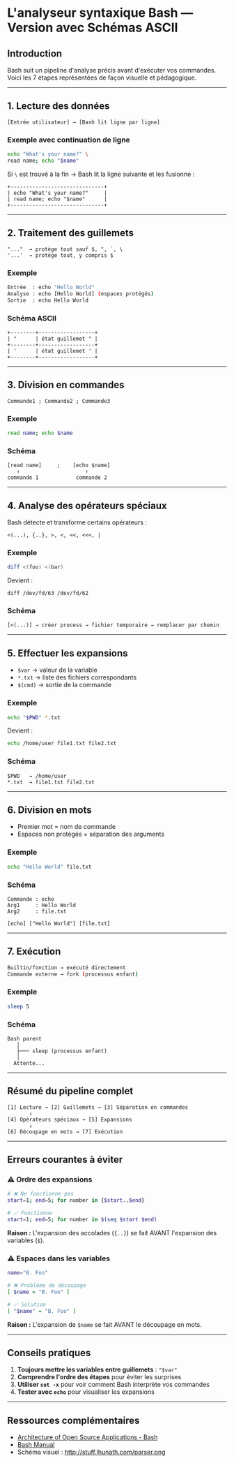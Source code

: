 # L'analyseur syntaxique Bash — Version avec Schémas ASCII

## Introduction

Bash suit un pipeline d'analyse précis avant d'exécuter vos commandes.
Voici les 7 étapes représentées de façon visuelle et pédagogique.

---

## 1. Lecture des données

```
[Entrée utilisateur] → [Bash lit ligne par ligne]
```

### Exemple avec continuation de ligne

```bash
echo "What's your name?" \
read name; echo "$name"
```

Si `\` est trouvé à la fin → Bash lit la ligne suivante et les fusionne :

```
+------------------------------+
| echo "What's your name?"     |
| read name; echo "$name"      |
+------------------------------+
```

---

## 2. Traitement des guillemets

```
"..."  → protège tout sauf $, ", `, \
'...'  → protège tout, y compris $
```

### Exemple

```bash
Entrée  : echo "Hello World"
Analyse : echo [Hello World] (espaces protégés)
Sortie  : echo Hello World
```

### Schéma ASCII

```
+--------+------------------+
| "      | état guillemet " |
+--------+------------------+
| '      | état guillemet ' |
+--------+------------------+
```

---

## 3. Division en commandes

```
Commande1 ; Commande2 ; Commande3
```

### Exemple

```bash
read name; echo $name
```

### Schéma

```
[read name]     ;    [echo $name]
   ↑                     ↑
commande 1            commande 2
```

---

## 4. Analyse des opérateurs spéciaux

Bash détecte et transforme certains opérateurs :

```
<(...), {..}, >, <, <<, <<<, |
```

### Exemple

```bash
diff <(foo) <(bar)
```

Devient :

```
diff /dev/fd/63 /dev/fd/62
```

### Schéma

```
[<(...)] → créer process → fichier temporaire → remplacer par chemin
```

---

## 5. Effectuer les expansions

- `$var` → valeur de la variable
- `*.txt` → liste des fichiers correspondants  
- `$(cmd)` → sortie de la commande

### Exemple

```bash
echo "$PWD" *.txt
```

Devient :

```bash
echo /home/user file1.txt file2.txt
```

### Schéma

```
$PWD   → /home/user
*.txt  → file1.txt file2.txt
```

---

## 6. Division en mots

- Premier mot = nom de commande
- Espaces non protégés = séparation des arguments

### Exemple

```bash
echo "Hello World" file.txt
```

### Schéma

```
Commande : echo
Arg1     : Hello World
Arg2     : file.txt

[echo] ["Hello World"] [file.txt]
```

---

## 7. Exécution

```bash
Builtin/fonction → exécuté directement
Commande externe → fork (processus enfant)
```

### Exemple

```bash
sleep 5
```

### Schéma

```
Bash parent
   │
   ├─── sleep (processus enfant)
   │
  Attente...
```

---

## Résumé du pipeline complet

```
[1] Lecture → [2] Guillemets → [3] Séparation en commandes
       ↓
[4] Opérateurs spéciaux → [5] Expansions
       ↓
[6] Découpage en mots → [7] Exécution
```

---

## Erreurs courantes à éviter

### ⚠️ Ordre des expansions

```bash
# ❌ Ne fonctionne pas
start=1; end=5; for number in {$start..$end}

# ✅ Fonctionne
start=1; end=5; for number in $(seq $start $end)
```

**Raison :** L'expansion des accolades (`{..}`) se fait AVANT l'expansion des variables (`$`).

### ⚠️ Espaces dans les variables

```bash
name="B. Foo"

# ❌ Problème de découpage
[ $name = "B. Foo" ]

# ✅ Solution
[ "$name" = "B. Foo" ]
```

**Raison :** L'expansion de `$name` se fait AVANT le découpage en mots.

---

## Conseils pratiques

1. **Toujours mettre les variables entre guillemets** : `"$var"`
2. **Comprendre l'ordre des étapes** pour éviter les surprises
3. **Utiliser `set -x`** pour voir comment Bash interprète vos commandes
4. **Tester avec `echo`** pour visualiser les expansions

---

## Ressources complémentaires

- [Architecture of Open Source Applications - Bash](http://www.aosabook.org/en/bash.html)
- [Bash Manual](https://www.gnu.org/software/bash/manual/)
- Schéma visuel : http://stuff.lhunath.com/parser.png

